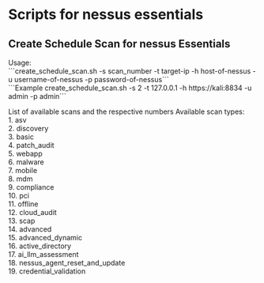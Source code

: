 <h1>Scripts for nessus essentials</h1>

<h2>Create Schedule Scan for nessus Essentials</h2>
<p>Usage: <br>
```create_schedule_scan.sh -s scan_number -t target-ip -h host-of-nessus -u username-of-nessus -p password-of-nessus```<br>
```Example create_schedule_scan.sh -s 2 -t 127.0.0.1 -h https://kali:8834 -u admin -p admin```
<br>
<p>List of available scans and the respective numbers
Available scan types:
<br>1. asv
<br>2. discovery
<br>3. basic
<br>4. patch_audit
<br>5. webapp
<br>6. malware
<br>7. mobile
<br>8. mdm
<br>9. compliance
<br>10. pci
<br>11. offline
<br>12. cloud_audit
<br>13. scap
<br>14. advanced
<br>15. advanced_dynamic
<br>16. active_directory
<br>17. ai_llm_assessment
<br>18. nessus_agent_reset_and_update
<br>19. credential_validation
</p>
